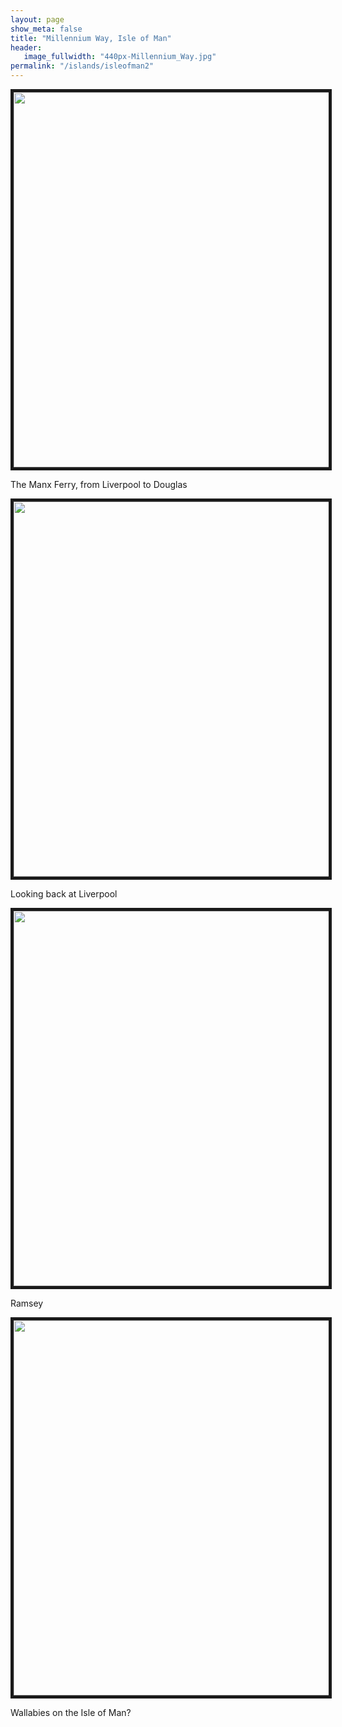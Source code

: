 ```yaml
---
layout: page
show_meta: false
title: "Millennium Way, Isle of Man"
header:
   image_fullwidth: "440px-Millennium_Way.jpg"
permalink: "/islands/isleofman2"
---
```

<img src="{{ site.urlimg }}IMG_20190625_180830782_HDR.jpg" width="800" height="600" border="5">
<p>The Manx Ferry, from Liverpool to Douglas </p>
<img src="{{ site.urlimg }}IMG_20190625_190849831_HDR.jpg" width="800" height="600" border="5">
<p>Looking back at Liverpool</p>
<img src="{{ site.urlimg }}IMG_20190626_093845085_HDR.jpg" width="800" height="600" border="5">
<p>Ramsey</p>
<img src="{{ site.urlimg }}IMG_20190626_093950204.jpg" width="800" height="600" border="5">
<p>Wallabies on the Isle of Man?</p>
